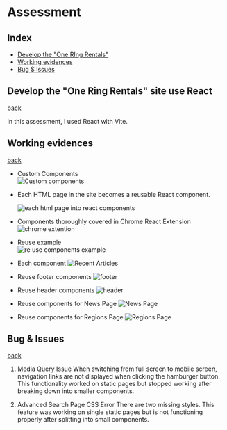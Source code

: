 # Assessment

## Index

- [Develop the "One RIng Rentals"](#develop-the-one-ring-rentals-site-use-react)
- [Working evidences](#working-evidences)
- [Bug $ Issues](#bug--issues)

## Develop the "One Ring Rentals" site use React

[back](#index)

In this assessment, I used React with Vite.

## Working evidences

[back](#index)

- Custom Components  
  ![Custom components](Screenshots/image-1.png)

- Each HTML page in the site becomes a reusable React component.

  ![each html page into react components](Screenshots/image.png)

- Components thoroughly covered in Chrome React Extension
  ![chrome extention](Screenshots/image-2.png)

- Reuse example  
  ![re use components example](Screenshots/image-3.png)

- Each component
  ![Recent Articles](Screenshots/image-4.png)

- Reuse footer components
  ![footer](Screenshots/image-5.png)

- Reuse header components
  ![header](Screenshots/image-6.png)

- Reuse components for News Page
  ![News Page](Screenshots/image-7.png)

- Reuse components for Regions Page
  ![Regions Page](Screenshots/image-8.png)

## Bug & Issues

[back](#index)

1. Media Query Issue
   When switching from full screen to mobile screen, navigation links are not displayed when clicking the hamburger button. This functionality worked on static pages but stopped working after breaking down into smaller components.

2. Advanced Search Page CSS Error
   There are two missing styles. This feature was working on single static pages but is not functioning properly after splitting into small components.
